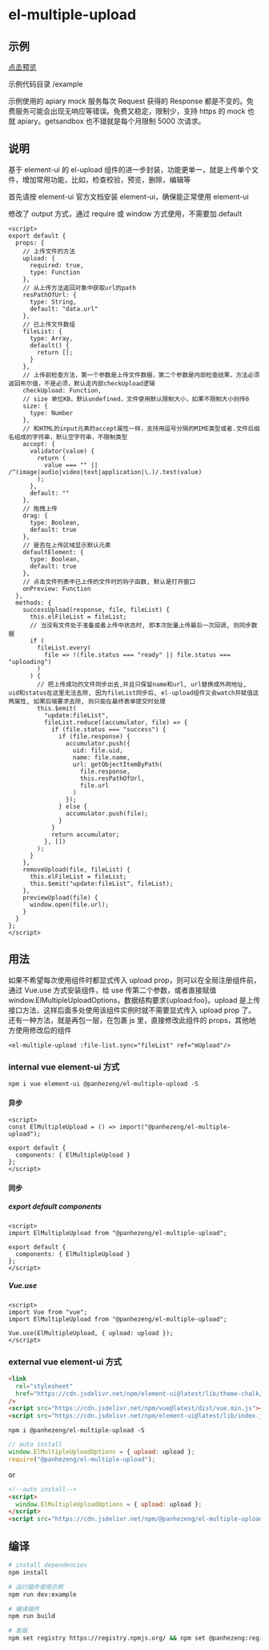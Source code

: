 # el-multiple-upload

## 示例

[点击预览](https://panhezeng.github.io/el-multiple-upload/)

示例代码目录 /example

示例使用的 apiary mock 服务每次 Request 获得的 Response 都是不变的。免费服务可能会出现无响应等错误。免费又稳定，限制少，支持 https 的 mock 也就 apiary。getsandbox 也不错就是每个月限制 5000 次请求。

## 说明

基于 element-ui 的 el-upload 组件的进一步封装，功能更单一，就是上传单个文件，增加常用功能，比如，检查校验，预览，删除，编辑等

首先请按 element-ui 官方文档安装 element-ui，确保能正常使用 element-ui

修改了 output 方式，通过 require 或 window 方式使用，不需要加.default

```vue
<script>
export default {
  props: {
    // 上传文件的方法
    upload: {
      required: true,
      type: Function
    },
    // 从上传方法返回对象中获取url的path
    resPathOfUrl: {
      type: String,
      default: "data.url"
    },
    // 已上传文件数组
    fileList: {
      type: Array,
      default() {
        return [];
      }
    },
    // 上传前检查方法，第一个参数是上传文件数据，第二个参数是内部检查结果，方法必须返回布尔值，不是必须，默认走内部checkUpload逻辑
    checkUpload: Function,
    // size 单位KB，默认undefined，文件使用默认限制大小，如果不限制大小则传0
    size: {
      type: Number
    },
    // 和HTML的input元素的accept属性一样，支持用逗号分隔的MIME类型或者.文件后缀名组成的字符串，默认空字符串，不限制类型
    accept: {
      validator(value) {
        return (
          value === "" || /^(image|audio|video|text|application|\.)/.test(value)
        );
      },
      default: ""
    },
    // 拖拽上传
    drag: {
      type: Boolean,
      default: true
    },
    // 是否在上传区域显示默认元素
    defaultElement: {
      type: Boolean,
      default: true
    },
    // 点击文件列表中已上传的文件时的钩子函数, 默认是打开窗口
    onPreview: Function
  },
  methods: {
    successUpload(response, file, fileList) {
      this.elFileList = fileList;
      // 当没有文件处于准备或者上传中状态时, 即本次批量上传最后一次回调, 则同步数据
      if (
        fileList.every(
          file => !(file.status === "ready" || file.status === "uploading")
        )
      ) {
        // 把上传成功的文件同步出去,并且只保留name和url, url替换成外网地址, uid和status在这里无法去除, 因为fileList同步后, el-upload组件又会watch并赋值这两属性, 如果后端要求去除, 则只能在最终表单提交时处理
        this.$emit(
          "update:fileList",
          fileList.reduce((accumulator, file) => {
            if (file.status === "success") {
              if (file.response) {
                accumulator.push({
                  uid: file.uid,
                  name: file.name,
                  url: getObjectItemByPath(
                    file.response,
                    this.resPathOfUrl,
                    file.url
                  )
                });
              } else {
                accumulator.push(file);
              }
            }
            return accumulator;
          }, [])
        );
      }
    },
    removeUpload(file, fileList) {
      this.elFileList = fileList;
      this.$emit("update:fileList", fileList);
    },
    previewUpload(file) {
      window.open(file.url);
    }
  }
};
</script>
```

## 用法

如果不希望每次使用组件时都显式传入 upload prop，则可以在全局注册组件前，通过 Vue.use 方式安装组件，给 use 传第二个参数，或者直接赋值 window.ElMultipleUploadOptions，数据结构要求{upload:foo}。upload 是上传接口方法，这样后面多处使用该组件实例时就不需要显式传入 upload prop 了。
还有一种方法，就是再包一层，在包裹 js 里，直接修改此组件的 props，其他地方使用修改后的组件

`<el-multiple-upload :file-list.sync="fileList" ref="mUpload"/>`

### internal vue element-ui 方式

`npm i vue element-ui @panhezeng/el-multiple-upload -S`

#### 异步

```vue
<script>
const ElMultipleUpload = () => import("@panhezeng/el-multiple-upload");

export default {
  components: { ElMultipleUpload }
};
</script>
```

#### 同步

##### export default components

```vue
<script>
import ElMultipleUpload from "@panhezeng/el-multiple-upload";

export default {
  components: { ElMultipleUpload }
};
</script>
```

##### Vue.use

```vue
<script>
import Vue from "vue";
import ElMultipleUpload from "@panhezeng/el-multiple-upload";

Vue.use(ElMultipleUpload, { upload: upload });
</script>
```

### external vue element-ui 方式

```html
<link
  rel="stylesheet"
  href="https://cdn.jsdelivr.net/npm/element-ui@latest/lib/theme-chalk/index.css"
/>
<script src="https://cdn.jsdelivr.net/npm/vue@latest/dist/vue.min.js"></script>
<script src="https://cdn.jsdelivr.net/npm/element-ui@latest/lib/index.js"></script>
```

`npm i @panhezeng/el-multiple-upload -S`

```javascript
// auto install
window.ElMultipleUploadOptions = { upload: upload };
require("@panhezeng/el-multiple-upload");
```

or

```html
<!--auto install-->
<script>
  window.ElMultipleUploadOptions = { upload: upload };
</script>
<script src="https://cdn.jsdelivr.net/npm/@panhezeng/el-multiple-upload@latest/dist/el-multiple-upload.min.js"></script>
```

## 编译

```bash
# install dependencies
npm install

# 运行插件使用示例
npm run dev:example

# 编译插件
npm run build

# 发版
npm set registry https://registry.npmjs.org/ && npm set @panhezeng:registry https://registry.npmjs.org/ && npm version patch && npm publish --access public && npm set registry https://registry.npm.taobao.org/ && npm set @panhezeng:registry https://registry.npm.taobao.org/
```
